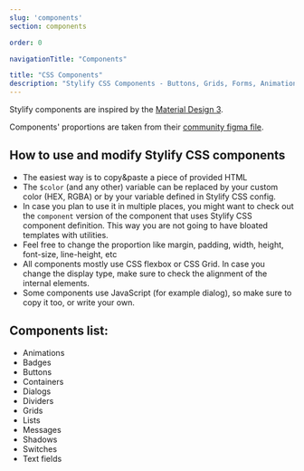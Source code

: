 ```yaml
---
slug: 'components'
section: components

order: 0

navigationTitle: "Components"

title: "CSS Components"
description: "Stylify CSS Components - Buttons, Grids, Forms, Animations, Switches and a lot more. Copy&Paste without a CSS framework."
---
```


Stylify components are inspired by the [Material Design 3](https://m3.material.io/).

Components' proportions are taken from their [community figma file](https://www.figma.com/file/DJMWYdOn4HyZ9GQqrGZfXD/Material-3-Design-Kit-(Community)?node-id=47909%3A2).

<note><template>
	Components expect that you have some kind of a "reset" stylesheet included in your page.
	For example [Normalize.css](https://necolas.github.io/normalize.css/).
	Also the `box-sizing:border-box` should be added on all elements.
</template></note>

## How to use and modify Stylify CSS components
- The easiest way is to copy&paste a piece of provided HTML
- The `$color` (and any other) variable can be replaced by your custom color (HEX, RGBA) or by your variable defined in Stylify CSS config.
- In case you plan to use it in multiple places, you might want to check out the `component` version of the component that uses Stylify CSS component definition. This way you are not going to have bloated templates with utilities.
- Feel free to change the proportion like margin, padding, width, height, font-size, line-height, etc
- All components mostly use CSS flexbox or CSS Grid. In case you change the display type, make sure to check the alignment of the internal elements.
- Some components use JavaScript (for example dialog), so make sure to copy it too, or write your own.

## Components list:
- <nuxt-link to="/snippets/components/animations">Animations</nuxt-link>
- <nuxt-link to="/snippets/components/badges">Badges</nuxt-link>
- <nuxt-link to="/snippets/components/buttons">Buttons</nuxt-link>
- <nuxt-link to="/snippets/components/containers">Containers</nuxt-link>
- <nuxt-link to="/snippets/components/dialogs">Dialogs</nuxt-link>
- <nuxt-link to="/snippets/components/dividers">Dividers</nuxt-link>
- <nuxt-link to="/snippets/components/grids">Grids</nuxt-link>
- <nuxt-link to="/snippets/components/lists">Lists</nuxt-link>
- <nuxt-link to="/snippets/components/messages">Messages</nuxt-link>
- <nuxt-link to="/snippets/components/shadows">Shadows</nuxt-link>
- <nuxt-link to="/snippets/components/switches">Switches</nuxt-link>
- <nuxt-link to="/snippets/components/text-fields">Text fields</nuxt-link>
